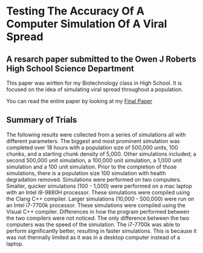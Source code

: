 # Testing The Accuracy Of A Computer Simulation Of A Viral Spread
## A resarch paper submitted to the Owen J Roberts High School Science Department
This paper was wirtten for my Biotechnology class in High School. It is focused on the idea of simulating viral spread throughout a population. 

You can read the entire paper by looking at my [Final Paper](Final%20Paper.pdf)

## Summary of Trials
The following results were collected from a series of simulations all with different parameters. The biggest and most prominent simulation was completed over 18 hours with a population size of 500,000 units, 100 chunks, and a starting chunk density of 5,000. Other simulations included; a second 500,000 unit simulation, a 100,000 unit simulation, a 1,000 unit simulation and a 100 unit simulation. Prior to the completion of those simulations, there is a population size 100 simulation with health degradation removed.
Simulations were performed on two computers. Smaller, quicker simulations (100 - 1,000) were performed on a mac laptop with an Intel i9-9880H processor. These simulations were compiled using the Clang C++ compiler. Larger simulations (10,000 - 500,000) were run on an Intel i7-7700k processor. These simulations were compiled using the Visual C++ compiler. Differences in how the program performed between the two compilers were not noticed. The only difference between the two computers was the speed of the simulation. The i7-7700k was able to perform significantly better, resulting in faster simulations. This is because it was not thermally limited as it was in a desktop computer instead of a laptop.
